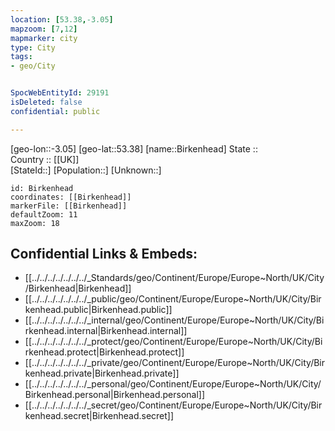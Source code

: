 ```yaml
---
location: [53.38,-3.05] 
mapzoom: [7,12] 
mapmarker: city 
type: City
tags:
- geo/City


SpocWebEntityId: 29191
isDeleted: false
confidential: public

---
```

[geo-lon::-3.05] 
[geo-lat::53.38] 
[name::Birkenhead] 
State ::  
Country :: [[UK]]  
[StateId::] 
[Population::] 
[Unknown::] 


```leaflet
id: Birkenhead
coordinates: [[Birkenhead]] 
markerFile: [[Birkenhead]] 
defaultZoom: 11 
maxZoom: 18
```


## Confidential Links & Embeds: 
- [[../../../../../../../_Standards/geo/Continent/Europe/Europe~North/UK/City/Birkenhead|Birkenhead]] 
- [[../../../../../../../_public/geo/Continent/Europe/Europe~North/UK/City/Birkenhead.public|Birkenhead.public]] 
- [[../../../../../../../_internal/geo/Continent/Europe/Europe~North/UK/City/Birkenhead.internal|Birkenhead.internal]] 
- [[../../../../../../../_protect/geo/Continent/Europe/Europe~North/UK/City/Birkenhead.protect|Birkenhead.protect]] 
- [[../../../../../../../_private/geo/Continent/Europe/Europe~North/UK/City/Birkenhead.private|Birkenhead.private]] 
- [[../../../../../../../_personal/geo/Continent/Europe/Europe~North/UK/City/Birkenhead.personal|Birkenhead.personal]] 
- [[../../../../../../../_secret/geo/Continent/Europe/Europe~North/UK/City/Birkenhead.secret|Birkenhead.secret]] 
